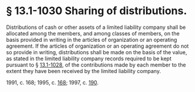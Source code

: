 # § 13.1-1030 Sharing of distributions.

<p>Distributions of cash or other assets of a limited liability company shall be allocated among the members, and among classes of members, on the basis provided in writing in the articles of organization or an operating agreement. If the articles of organization or an operating agreement do not so provide in writing, distributions shall be made on the basis of the value, as stated in the limited liability company records required to be kept pursuant to § <a href='http://law.lis.virginia.gov/vacode/13.1-1028/'>13.1-1028</a>, of the contributions made by each member to the extent they have been received by the limited liability company.</p><p>1991, c. 168; 1995, c. <a href='http://lis.virginia.gov/cgi-bin/legp604.exe?951+ful+CHAP0168'>168</a>; 1997, c. <a href='http://lis.virginia.gov/cgi-bin/legp604.exe?971+ful+CHAP0190'>190</a>.</p>